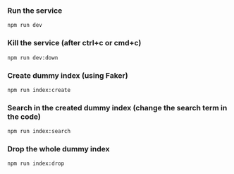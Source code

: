### Run the service
```npm run dev```

### Kill the service (after ctrl+c or cmd+c)
```npm run dev:down```

### Create dummy index (using Faker)
```npm run index:create```

### Search in the created dummy index (change the search term in the code)
```npm run index:search```

### Drop the whole dummy index
```npm run index:drop```
